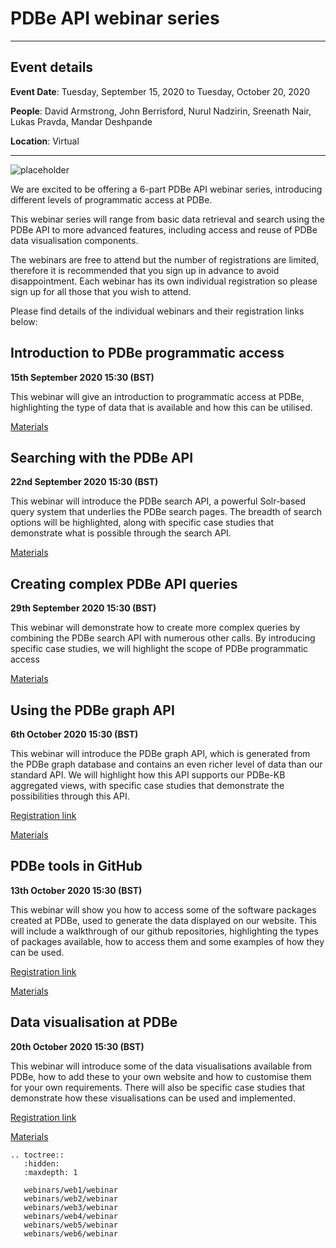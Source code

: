 # PDBe API webinar series

---

## Event details

**Event Date**: Tuesday, September 15, 2020 to Tuesday, October 20, 2020

**People**: David Armstrong, John Berrisford, Nurul Nadzirin, Sreenath Nair, Lukas Pravda, Mandar Deshpande

**Location**: Virtual

---

![placeholder](https://www.ebi.ac.uk/pdbe/sites/ebi.ac.uk.pdbe/files/documents/events/api_webinars_promo.png)

We are excited to be offering a 6-part PDBe API webinar series, introducing different levels of programmatic access at PDBe.

This webinar series will range from basic data retrieval and search using the PDBe API to more advanced features, including access and reuse of PDBe data visualisation components.

The webinars are free to attend but the number of registrations are limited, therefore it is recommended that you sign up in advance to avoid disappointment. Each webinar has its own individual registration so please sign up for all those that you wish to attend.

Please find details of the individual webinars and their registration links below:

## Introduction to PDBe programmatic access

**15th September 2020 15:30 (BST)**

This webinar will give an introduction to programmatic access at PDBe, highlighting the type of data that is available and how this can be utilised.

[Materials](webinars/web1/webinar.md)

## Searching with the PDBe API

**22nd September 2020 15:30 (BST)**

This webinar will introduce the PDBe search API, a powerful Solr-based query system that underlies the PDBe search pages. The breadth of search options will be highlighted, along with specific case studies that demonstrate what is possible through the search API.

[Materials](webinars/web2/webinar.md)

## Creating complex PDBe API queries

**29th September 2020 15:30 (BST)**

This webinar will demonstrate how to create more complex queries by combining the PDBe search API with numerous other calls. By introducing specific case studies, we will highlight the scope of PDBe programmatic access

[Materials](webinars/web3/webinar.md)

## Using the PDBe graph API

**6th October 2020 15:30 (BST)**

This webinar will introduce the PDBe graph API, which is generated from the PDBe graph database and contains an even richer level of data than our standard API. We will highlight how this API supports our PDBe-KB aggregated views, with specific case studies that demonstrate the possibilities through this API.

[Registration link](https://attendee.gototraining.com/r/1536781214317670145)

[Materials](webinars/web4/webinar.md)

## PDBe tools in GitHub

**13th October 2020 15:30 (BST)**

This webinar will show you how to access some of the software packages created at PDBe, used to generate the data displayed on our website. This will include a walkthrough of our github repositories, highlighting the types of packages available, how to access them and some examples of how they can be used.

[Registration link](https://attendee.gototraining.com/r/8867967407049021185)

[Materials](webinars/web5/webinar.md)

## Data visualisation at PDBe

**20th October 2020 15:30 (BST)**

This webinar will introduce some of the data visualisations available from PDBe, how to add these to your own website and how to customise them for your own requirements. There will also be specific case studies that demonstrate how these visualisations can be used and implemented.

[Registration link](https://attendee.gototraining.com/r/7769197949621776385)

[Materials](webinars/web6/webinar.md)

```eval_rst
.. toctree::
   :hidden:
   :maxdepth: 1

   webinars/web1/webinar
   webinars/web2/webinar
   webinars/web3/webinar
   webinars/web4/webinar
   webinars/web5/webinar
   webinars/web6/webinar
```
